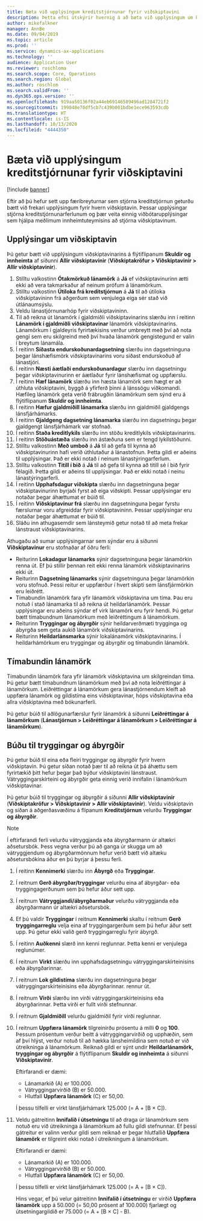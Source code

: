 ```yaml
---
title: Bæta við upplýsingum kreditstjórnunar fyrir viðskiptavini
description: Þetta efni útskýrir hvernig á að bæta við upplýsingum um kreditstjórnun fyrir viðskiptavin.
author: mikefalkner
manager: AnnBe
ms.date: 09/04/2019
ms.topic: article
ms.prod: ''
ms.service: dynamics-ax-applications
ms.technology: ''
audience: Application User
ms.reviewer: roschloma
ms.search.scope: Core, Operations
ms.search.region: Global
ms.author: roschlom
ms.search.validFrom: ''
ms.dyn365.ops.version: ''
ms.openlocfilehash: 919aa50136f02a44eb69146589496ad1284721f2
ms.sourcegitcommit: 199848e78df5cb7c439b001bdbe1ece963593cdb
ms.translationtype: HT
ms.contentlocale: is-IS
ms.lasthandoff: 10/13/2020
ms.locfileid: "4444350"
---
```

# <a name="add-credit-management-information-for-customers"></a>Bæta við upplýsingum kreditstjórnunar fyrir viðskiptavini

[!include [banner](../includes/banner.md)]

Eftir að þú hefur sett upp færibreyturnar sem stjórna kreditstjórnun geturðu bætt við frekari upplýsingum fyrir hvern viðskiptavin. Þessar upplýsingar stjórna kreditstjórnunarferlunum og þær veita einnig viðbótarupplýsingar sem hjálpa meðlimum innheimtuteymisins að stjórna viðskiptavinum.

## <a name="customer-information"></a>Upplýsingar um viðskiptavin

Þú getur bætt við upplýsingum viðskiptavinarins á flýtiflipanum **Skuldir og innheimta** af síðunni **Allir viðskiptavinir** (**Viðskiptakröfur \> Viðskiptavinir \> Allir viðskiptavinir**).

1. Stilltu valkostinn **Ótakmörkuð lánamörk** á **Já** ef viðskiptavinurinn ætti ekki að vera takmarkaður af neinum prófum á lánamörkum.
2. Stilltu valkostinn **Útiloka frá kreditstjórnun** á **Já** til að útiloka viðskiptavininn frá aðgerðum sem venjulega eiga sér stað við útlánaumsýslu.
3. Veldu lánastjórnunarhóp fyrir viðskiptavininn.
4. Til að reikna út lánamörk í gjaldmiðli viðskiptavinarins slærðu inn í reitinn **Lánamörk í gjaldmiðli viðskiptavinar** lánamörk viðskiptavinarins. Lánamörkum í gjaldeyris fyrirtækisins verður umbreytt með því að nota gengi sem eru skilgreind með því hvaða lánamörk gengistegund er valin í breytum lánamála.
5. Í reitinn **Síðasta endurskoðunardagsetning** slærðu inn dagsetninguna þegar lánshæfismörk viðskiptavinarins voru síðast endurskoðuð af lánastjóri.
6. Í reitinn **Næsti áætlaði endurskoðunardagur** slærðu inn dagsetningu þegar viðskiptavinurinn er áætlaður fyrir lánshæfismat og uppfærslu.
7. Í reitinn **Hæf lánamörk** slærðu inn hæsta lánamörk sem hægt er að úthluta viðskiptavini, byggð á yfirferð þinni á lánssögu viðkomandi. Hæfileg lánamörk geta verið frábrugðin lánamörkum sem sýnd eru á flýtiflipanum **Skuldir og innheimta**.
8. Í reitinn **Hæfur gjaldmiðill lánamarka** slærðu inn gjaldmiðil gjaldgengs lánsfjárhámarks.
9. Í reitinn **Gjaldgeng dagsetning lánamarka** slærðu inn dagsetningu þegar gjaldgengt lánsfjárhámark var stofnað.
10. Í reitinn **Staða kreditlykils** slærðu inn stöðu kreditlykils viðskiptavinarins.
11. Í reitinn **Stöðuástæða** slærðu inn ástæðuna sem er tengd lykilstöðunni.
12. Stilltu valkostinn **Með umboð** á **Já** til að gefa til kynna að viðskiptavinurinn hafi verið úthlutaður á lánastofnun. Þetta gildi er aðeins til upplýsingar. Það er ekki notað í neinum lánastýringarferlum.
13. Stilltu valkostinn **Titill í bið** á **Já** til að gefa til kynna að titill sé í bið fyrir félagið. Þetta gildi er aðeins til upplýsingar. Það er ekki notað í neinu lánastýringarferli.
14. Í reitinn **Upphafsdagur viðskipta** slærðu inn dagsetninguna þegar viðskiptavinurinn byrjaði fyrst að eiga viðskipti. Þessar upplýsingar eru notaðar þegar áhættumat er búið til.
15. Í reitinn **Viðskiptavinur frá** slærðu inn dagsetninguna þegar fyrstu færslurnar voru afgreiddar fyrir viðskiptavininn. Þessar upplýsingar eru notaðar þegar áhættumat er búið til.
16. Sláðu inn athugasemdir sem lánsteymið getur notað til að meta frekar lánstraust viðskiptavinarins.

Athugaðu að sumar upplýsingarnar sem sýndar eru á síðunni **Viðskiptavinur** eru stofnaðar af öðru ferli:

- Reiturinn **Lokadagur lánamarks** sýnir dagsetninguna þegar lánamörkin renna út. Ef þú stillir þennan reit ekki renna lánamörk viðskiptavinarins ekki út.
- Reiturinn **Dagsetning lánamarks** sýnir dagsetninguna þegar lánamörkin voru stofnuð. Þessi reitur er uppfærður í hvert skipti sem lánsfjármörkin eru leiðrétt.
- Tímabundin lánamörk fara yfir lánamörk viðskiptavina um tíma. Þau eru notuð í stað lánamarka til að reikna út heildarlánamörk. Þessar upplýsingar eru aðeins sýndar ef virk lánamörk eru fyrir hendi. Þú getur bætt tímabundnum lánamörkum með leiðréttingum á lánamörkum.
- Reiturinn **Tryggingar og ábyrgðir** sýnir heildarverðmæti trygginga og ábyrgða sem geta aukið lánamörk viðskiptavinarins.
- Reiturinn **Heildarlánsmarka** sýnir lokalánamörk viðskiptavinarins. Í heildarhámörkum eru tryggingar og ábyrgðir og tímabundin lánamörk.

## <a name="temporary-credit-limits"></a>Tímabundin lánamörk

Tímabundin lánamörk fara yfir lánamörk viðskiptavina um skilgreindan tíma. Þú getur bætt tímabundnum lánamörkum með því að nota leiðréttingar á lánamörkum. Leiðréttingar á lánamörkum gera lánastjórnendum kleift að uppfæra lánamörk og gildistíma eins viðskiptavinar, hóps viðskiptavina eða allra viðskiptavina með bókunarferli.

Þú getur búið til aðlögunarfærslur fyrir lánamörk á síðunni **Leiðréttingar á lánamörkum** (**Lánastjórnun \> Leiðréttingar á lánamörkum \> Leiðréttingar á lánamörkum**).

## <a name="create-insurance-policies-and-guarantees"></a>Búðu til tryggingar og ábyrgðir

Þú getur búið til eina eða fleiri tryggingar og ábyrgðir fyrir hvern viðskiptavin. Þú getur síðan notað þær til að reikna út þá áhættu sem fyrirtækið þitt hefur þegar það býður viðskiptavini lánstraust. Vátryggingarskírteini og ábyrgðir geta einnig verið innifalin í lánamörkum viðskiptavinar.

Þú getur búið til tryggingar og ábyrgðir á síðunni **Allir viðskiptavinir** (**Viðskiptakröfur \> Viðskiptavinir \> Allir viðskiptavinir**). Veldu viðskiptavin og síðan á aðgerðasvæðinu á flipanum **Kreditstjórnun** velurðu **Tryggingar og ábyrgðir**.

> [!NOTE]
> Í eftirfarandi ferli velurðu vátryggjanda eða ábyrgðarmann úr altækri aðsetursbók. Þess vegna verður þú að ganga úr skugga um að vátryggjendum og ábyrgðarmönnum hefur verið bætt við altæku aðsetursbókina áður en þú byrjar á þessu ferli.

1. Í reitinn **Kennimerki** slærðu inn **Ábyrgð** eða **Tryggingar**.
2. Í reitnum **Gerð ábyrgðar/tryggingar** velurðu eina af ábyrgðar- eða tryggingagerðunum sem þú hefur áður sett upp.
3. Í reitnum **Vátryggjandi/ábyrgðarmaður** velurðu vátryggjanda eða ábyrgðarmann úr altækri aðsetursbók. 
4. Ef þú valdir **Tryggingar** í reitnum **Kennimerki** skaltu í reitnum **Gerð tryggingarreglu** velja eina af tryggingargerðum sem þú hefur áður sett upp. Þú getur ekki valið gerð tryggingarreglu fyrir ábyrgð.
5. Í reitinn **Auðkenni** slærð inn kenni reglunnar. Þetta kenni er venjulega reglunúmer.
6. Í reitnum **Virkt** slærðu inn upphafsdagsetningu vátryggingarskírteinisins eða ábyrgðarinnar.
7. Í reitnum **Lok gildistíma** slærðu inn dagsetninguna þegar vátryggingarskírteinisins eða ábyrgðarinnar. rennur út.
8. Í reitnum **Virði** slærðu inn virði vátryggingarskírteinisins eða ábyrgðarinnar. Þetta virði er fullt virði stefnunnar.
9. Í reitnum **Gjaldmiðill** velurðu gjaldmiðil fyrir virði reglunnar. 
10. Í reitnum **Uppfæra lánamörk** tilgreinirðu prósentu á milli **0** og **100**. Þessum prósentum verður beitt á vátryggingarvirðið og upphæðin, sem af því hlýst, verður notuð til að hækka lánsheimildina sem notuð er við útreikninga á lánamörkum. Reiknað gildi er sýnt undir **Heildarlánamörk, tryggingar og ábyrgðir** á flýtiflipanum **Skuldir og innheimta** á síðunni **Viðskiptavinir**.

    Eftirfarandi er dæmi:

    - Lánamarkið (A) er 100.000.
    - Vátryggingarvirðið (B) er 50.000.
    - Hlutfall **Uppfæra lánamörk** (C) er 50,00.
    
    Í þessu tilfelli er virkt lánsfjárhámark 125.000 (= A + \[B × C\]).

11. Veldu gátreitinn **Innifalið í útsetningu** til að draga úr lánamörkum sem notuð eru við útreikninga á lánamörkum að fullu gildi stefnunnar. Ef þessi gátreitur er valinn verður gildi sem reiknað er þegar hlutfallið **Uppfæra lánamörk** er tilgreint ekki notað í útreikningum á lánamörkum.

    Eftirfarandi er dæmi:

    - Lánamarkið (A) er 100.000.
    - Vátryggingarvirðið (B) er 50.000.
    - Hlutfall **Uppfæra lánamörk** (C) er 50,00.

    Í þessu tilfelli er virkt lánsfjárhámark 125.000 (= A + \[B × C\]).
    
    Hins vegar, ef þú velur gátreitinn **Innifalið í útsetningu** er virðið **Uppfæra lánamörk** upp á 50.000 (= 50,00 prósent af 100.000) fjarlægt og útsetningargildið er 75.000 (= A + \[B × C\] - B).

